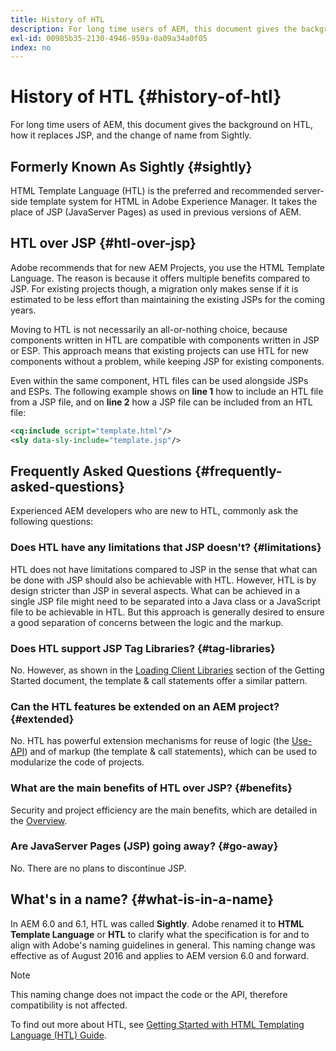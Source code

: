 ```yaml
---
title: History of HTL
description: For long time users of AEM, this document gives the background on HTL, how it replaces JSP, and the change of name from Sightly.
exl-id: 00985b35-2130-4946-959a-0a09a34a0f05
index: no
---
```


# History of HTL {#history-of-htl}

For long time users of AEM, this document gives the background on HTL, how it replaces JSP, and the change of name from Sightly.

## Formerly Known As Sightly {#sightly}

HTML Template Language (HTL) is the preferred and recommended server-side template system for HTML in Adobe Experience Manager. It takes the place of JSP (JavaServer Pages) as used in previous versions of AEM.

## HTL over JSP {#htl-over-jsp}

Adobe recommends that for new AEM Projects, you use the HTML Template Language. The reason is because it offers multiple benefits compared to JSP. For existing projects though, a migration only makes sense if it is estimated to be less effort than maintaining the existing JSPs for the coming years.

Moving to HTL is not necessarily an all-or-nothing choice, because components written in HTL are compatible with components written in JSP or ESP. This approach means that existing projects can use HTL for new components without a problem, while keeping JSP for existing components.

Even within the same component, HTL files can be used alongside JSPs and ESPs. The following example shows on **line 1** how to include an HTL file from a JSP file, and on **line 2** how a JSP file can be included from an HTL file:

```xml
<cq:include script="template.html"/>
<sly data-sly-include="template.jsp"/>
```

## Frequently Asked Questions {#frequently-asked-questions}

Experienced AEM developers who are new to HTL, commonly ask the following questions:

### Does HTL have any limitations that JSP doesn't? {#limitations}

HTL does not have limitations compared to JSP in the sense that what can be done with JSP should also be achievable with HTL. However, HTL is by design stricter than JSP in several aspects. What can be achieved in a single JSP file might need to be separated into a Java class or a JavaScript file to be achievable in HTL. But this approach is generally desired to ensure a good separation of concerns between the logic and the markup.

### Does HTL support JSP Tag Libraries? {#tag-libraries}

No. However, as shown in the [Loading Client Libraries](getting-started.md#loading-client-libraries) section of the Getting Started document, the template &amp; call statements offer a similar pattern.

### Can the HTL features be extended on an AEM project? {#extended}

No. HTL has powerful extension mechanisms for reuse of logic (the [Use-API](#use-api-for-accessing-logic)) and of markup (the template &amp; call statements), which can be used to modularize the code of projects.

### What are the main benefits of HTL over JSP? {#benefits}

Security and project efficiency are the main benefits, which are detailed in the [Overview](overview.md).

### Are JavaServer Pages (JSP) going away? {#go-away}

No. There are no plans to discontinue JSP.

## What's in a name? {#what-is-in-a-name}

In AEM 6.0 and 6.1, HTL was called **Sightly**. Adobe renamed it to **HTML Template Language** or **HTL** to clarify what the specification is for and to align with Adobe's naming guidelines in general. This naming change was effective as of August 2016 and applies to AEM version 6.0 and forward.

>[!NOTE]
>
>This naming change does not impact the code or the API, therefore compatibility is not affected. 

<!-- LINK IS 404
For more information, watch [this announcement video](https://helpx.adobe.com/experience-manager/how-to/announce-htl.html). -->

To find out more about HTL, see [Getting Started with HTML Templating Language (HTL) Guide](overview.md).
